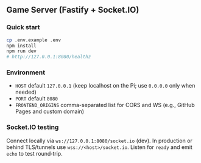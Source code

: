 ## Game Server (Fastify + Socket.IO)

### Quick start

```bash
cp .env.example .env
npm install
npm run dev
# http://127.0.0.1:8080/healthz
```

### Environment

- `HOST` default `127.0.0.1` (keep localhost on the Pi; use `0.0.0.0` only when needed)
- `PORT` default `8080`
- `FRONTEND_ORIGINS` comma-separated list for CORS and WS (e.g., GitHub Pages and custom domain)

### Socket.IO testing

Connect locally via `ws://127.0.0.1:8080/socket.io` (dev). In production or behind TLS/tunnels use `wss://<host>/socket.io`. Listen for `ready` and emit `echo` to test round‑trip.



